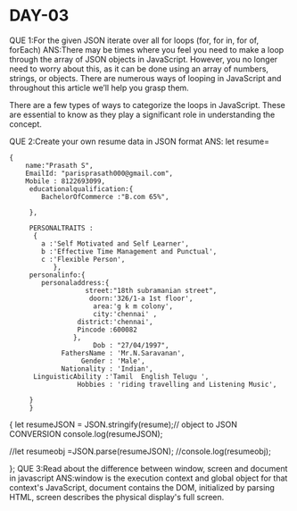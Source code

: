# DAY-03
QUE 1:For the given JSON iterate over all for loops (for, for in, for of, forEach)
ANS:There may be times where you feel you need to make a loop through the array of JSON objects in JavaScript. However, you no longer need to worry about this, as it can be done using an array of numbers, strings, or objects. There are numerous ways of looping in JavaScript and throughout this article we’ll help you grasp them.

There are a few types of ways to categorize the loops in JavaScript. These are essential to know as they play a significant role in understanding the concept.

QUE 2:Create your own resume data in JSON format
ANS: let resume= 

    {
        name:"Prasath S",
        EmailId: "parisprasath000@gmail.com",
        Mobile : 8122693099,
         educationalqualification:{
            BachelorOfCommerce :"B.com 65%",
           
         },
        
         PERSONALTRAITS : 
          {   
            a :'Self Motivated and Self Learner',
            b :'Effective Time Management and Punctual',
            c :'Flexible Person',
               },
         personalinfo:{
            personaladdress:{
                       street:"18th subramanian street",
                        doorn:'326/1-a 1st floor', 
                         area:'g k m colony', 
                         city:'chennai' , 
                     district:'chennai',
                     Pincode :600082
                    },
                         Dob : "27/04/1997",
                 FathersName : 'Mr.N.Saravanan',
                      Gender : 'Male',
                 Nationality : 'Indian',
          LinguisticAbility :'Tamil  English Telugu ',   
                     Hobbies : 'riding travelling and Listening Music',

         }
         }
                                       
{
    let resumeJSON = JSON.stringify(resume);// object to JSON CONVERSION 
    console.log(resumeJSON);

//let resumeobj  =JSON.parse(resumeJSON);
//console.log(resumeobj);
 
};
    QUE 3:Read about the difference between window, screen and document in javascript
    ANS:window is the execution context and global object for that context's JavaScript,
        document contains the DOM, initialized by parsing HTML,
        screen describes the physical display's full screen.
